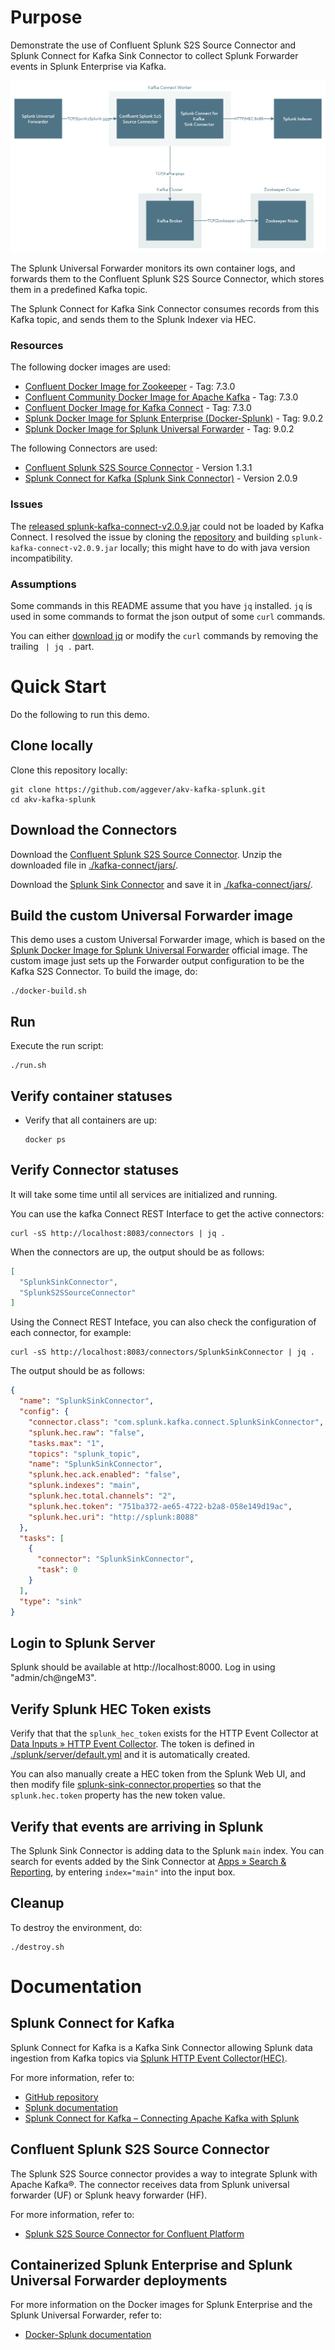 # Purpose
Demonstrate the use of Confluent Splunk S2S Source Connector and Splunk Connect for Kafka Sink Connector
to collect Splunk Forwarder events in Splunk Enterprise via Kafka.

![overview](./img/AKV%20Kafka%20Splunk.png)

The Splunk Universal Forwarder monitors its own container logs, and forwards them
to the Confluent Splunk S2S Source Connector, which stores them in a predefined Kafka topic.

The Splunk Connect for Kafka Sink Connector consumes records from this Kafka topic,
and sends them to the Splunk Indexer via HEC.

### Resources
The following docker images are used:
* [Confluent Docker Image for Zookeeper](https://hub.docker.com/r/confluentinc/cp-zookeeper) - Tag: 7.3.0
* [Confluent Community Docker Image for Apache Kafka](https://hub.docker.com/r/confluentinc/cp-kafka) - Tag: 7.3.0
* [Confluent Docker Image for Kafka Connect](https://hub.docker.com/r/confluentinc/cp-kafka-connect) - Tag: 7.3.0
* [Splunk Docker Image for Splunk Enterprise (Docker-Splunk)](https://hub.docker.com/r/splunk/splunk) - Tag: 9.0.2
* [Splunk Docker Image for Splunk Universal Forwarder](https://hub.docker.com/r/splunk/universalforwarder) - Tag: 9.0.2

The following Connectors are used:
* [Confluent Splunk S2S Source Connector](https://www.confluent.io/hub/confluentinc/kafka-connect-splunk-s2s) - Version 1.3.1
* [Splunk Connect for Kafka (Splunk Sink Connector)](https://github.com/splunk/kafka-connect-splunk/releases) - Version 2.0.9

### Issues
The [released splunk-kafka-connect-v2.0.9.jar](https://github.com/splunk/kafka-connect-splunk/releases) could not be loaded by Kafka Connect. I resolved the issue by cloning the [repository](https://github.com/splunk/kafka-connect-splunk.git) and building `splunk-kafka-connect-v2.0.9.jar` locally; this might have to do with java version incompatibility.

### Assumptions
Some commands in this README assume that you have `jq` installed. `jq` is used in some commands to format the json output of some `curl` commands.

You can either [download jq](https://stedolan.github.io/jq/) or modify the `curl` commands by removing the trailing ` | jq .` part.

# Quick Start
Do the following to run this demo.
## Clone locally
Clone this repository locally:
```
git clone https://github.com/aggever/akv-kafka-splunk.git
cd akv-kafka-splunk
```
## Download the Connectors
Download the [Confluent Splunk S2S Source Connector](https://www.confluent.io/hub/confluentinc/kafka-connect-splunk-s2s). Unzip the downloaded file in [./kafka-connect/jars/](./kafka-connect/jars/).

Download the [Splunk Sink Connector](https://github.com/splunk/kafka-connect-splunk/releases) and save it in [./kafka-connect/jars/](./kafka-connect/jars/).
## Build the custom Universal Forwarder image
This demo uses a custom Universal Forwarder image, which is based on the [Splunk Docker Image for Splunk Universal Forwarder](https://hub.docker.com/r/splunk/universalforwarder) official image.
The custom image just sets up the Forwarder output configuration to be the Kafka S2S Connector.
To build the image, do:
```
./docker-build.sh
```
## Run
Execute the run script:
```
./run.sh
```
## Verify container statuses
* Verify that all containers are up:
    ```
    docker ps
    ```
## Verify Connector statuses
It will take some time until all services are initialized and running.

You can use the kafka Connect REST Interface to get the active connectors:
```
curl -sS http://localhost:8083/connectors | jq .
```
When the connectors are up, the output should be as follows:
```json
[
  "SplunkSinkConnector",
  "SplunkS2SSourceConnector"
]
```
Using the Connect REST Inteface, you can also check the configuration of each connector, for example:
```
curl -sS http://localhost:8083/connectors/SplunkSinkConnector | jq .
```
The output should be as follows:
```json
{
  "name": "SplunkSinkConnector",
  "config": {
    "connector.class": "com.splunk.kafka.connect.SplunkSinkConnector",
    "splunk.hec.raw": "false",
    "tasks.max": "1",
    "topics": "splunk_topic",
    "name": "SplunkSinkConnector",
    "splunk.hec.ack.enabled": "false",
    "splunk.indexes": "main",
    "splunk.hec.total.channels": "2",
    "splunk.hec.token": "751ba372-ae65-4722-b2a8-058e149d19ac",
    "splunk.hec.uri": "http://splunk:8088"
  },
  "tasks": [
    {
      "connector": "SplunkSinkConnector",
      "task": 0
    }
  ],
  "type": "sink"
}
```

## Login to Splunk Server
Splunk should be available at http://localhost:8000.
Log in using "admin/ch@ngeM3".

## Verify Splunk HEC Token exists
Verify that that the `splunk_hec_token` exists for the HTTP Event Collector at [Data Inputs » HTTP Event Collector](http://localhost:8000/en-GB/manager/launcher/http-eventcollector#). The token is defined in [./splunk/server/default.yml](./splunk/server/default.yml) and it is automatically created.

You can also manually create a HEC token from the Splunk Web UI, and then modify file [splunk-sink-connector.properties](./kafka-connect/conf/splunk-sink-connector.properties) so that the `splunk.hec.token` property has the new token value.

## Verify that events are arriving in Splunk
The Splunk Sink Connector is adding data to the Splunk `main` index. You can search for events added by the Sink Connector at [Apps » Search & Reporting](http://localhost:8000/en-GB/app/search/search?q=search%20index%3D%22main%22), by entering `index="main"` into the input box.


## Cleanup
To destroy the environment, do:
```
./destroy.sh
```

# Documentation

## Splunk Connect for Kafka
Splunk Connect for Kafka is a Kafka Sink Connector allowing Splunk data ingestion from Kafka topics via [Splunk HTTP Event Collector(HEC)](https://dev.splunk.com/enterprise/docs/devtools/httpeventcollector/).

For more information, refer to:
* [GitHub repository](https://github.com/splunk/kafka-connect-splunk)
* [Splunk documentation](https://docs.splunk.com/Documentation/KafkaConnect/2.0.9/User/About)
* [Splunk Connect for Kafka – Connecting Apache Kafka with Splunk](https://www.splunk.com/en_us/blog/tips-and-tricks/splunk-connect-for-kafka-connecting-apache-kafka-with-splunk.html)

## Confluent Splunk S2S Source Connector
The Splunk S2S Source connector provides a way to integrate Splunk with Apache Kafka®. The connector receives data from Splunk universal forwarder (UF) or Splunk heavy forwarder (HF).

For more information, refer to:
* [Splunk S2S Source Connector for Confluent Platform](https://docs.confluent.io/kafka-connectors/splunk-s2s/current/overview.html#splunk-s2s-source-connector-for-cp)

##  Containerized Splunk Enterprise and Splunk Universal Forwarder deployments
For more information on the Docker images for Splunk Enterprise and the Splunk Universal Forwarder, refer to:
* [Docker-Splunk documentation](https://splunk.github.io/docker-splunk/)